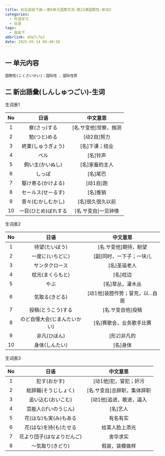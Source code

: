 ```yaml
---
title: 标日高级下册——第6单元国際交流-第23课国際性-单词3
categories:
  - 外语学习
  - 日语
tags:
  - 高级下
abbrlink: dda7c7e2
date: 2025-05-14 08:49:58
---
```

## 一 单元内容

```
国際性(こくさいせい)：国际性 ，国际性质
```

<!--more-->

## 二 新出語彙(しんしゅつごい)-生词

生词表1

|  No  |         日语         |       中文意思        |
| :--: | :------------------: | :-------------------: |
|  1   |     察(さっ)する     | [名.サ变他]觉察，揣测 |
|  2   |     勉(つと)める     |      [动2自]努力      |
|  3   |  終業(しゅうぎょう)  |    [名]下课；结业     |
|  4   |         ベル         |       [名]铃声        |
|  5   |   飼い主(かいぬし)   |    [名]家畜的主人     |
|  6   |        しっぽ        |       [名]尾巴        |
|  7   |  駆け寄る(かけよる)  |       [动1自]跑       |
|  8   |  セールス(せーるす)  |       [名]推销        |
|  9   |  昔々(むかしむかし)  |   [名]很久很久以前    |
|  10  | 一目(ひとめ)ぼれする |  [名.サ变自]一见钟情  |

生词表2

|  No  |             日语             |             中文意思             |
| :--: | :--------------------------: | :------------------------------: |
|  1   |        待望(たいぼう)        |      [名.サ变他]期待，盼望       |
|  2   |       一度に(いちどに)       |     [副]同时，一下子；一块儿     |
|  3   |        サンタクロース        |           [名]圣诞老人           |
|  4   |       枕元(まくらもと)       |             [名]枕边             |
|  5   |             やぶ             |         [名]草丛，灌木丛         |
|  6   |        気取る(きどる)        | [动1他]装腔作势；冒充，以...自居 |
|  7   |      投稿(とうこう)する      |        [名.サ变自他]投稿         |
|  8   | のど自慢大会(じまんたいかい) |     [名]赛歌会，业务歌手比赛     |
|  9   |         非凡(ひぼん)         |           [形2]非凡的            |
|  10  |        身体(しんたい)        |             [名]身体             |

生词表3

|  No  |            日语            |          中文意思           |
| :--: | :------------------------: | :-------------------------: |
|  1   |        犯す(おかす)        |    [动1他]犯，冒犯；奸污    |
|  2   |    総辞職(そうじしょく)    | [名.サ变自]总辞职，集体辞职 |
|  3   |     追い込む(おいこむ)     |   [动1他]追进，敢进，逼入   |
|  4   |    芸能人(げいのうじん)    |          [名]艺人           |
|  5   |   花(はな)も実(み)もある   |          有名有实           |
|  6   |   花(はな)を持(も)たせる   |       给某人脸上添光        |
|  7   | 花より団子(はなよりだんご) |          舍华求实           |
|  8   |      ～気取り(きどり)      |       假装，装模做样        |

